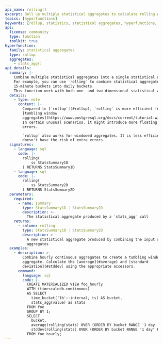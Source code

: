 ```yaml
---
api_name: rolling()
excerpt: Roll up multiple statistical aggregates to calculate rolling window aggregates
topics: [hyperfunctions]
keywords: [rollup, statistics, statistical aggregates, hyperfunctions, toolkit]
api:
  license: community
  type: function
  toolkit: true
hyperfunction:
  family: statistical aggregates
  type: rollup
  aggregates:
    - stats_agg()
api_details:
  summary: |-
    Combine multiple statistical aggregates into a single statistical aggregate.
    For example, you can use `rolling` to combine statistical aggregates from
    15-minute buckets into daily buckets.
    This function work with both one- and two-dimensional statistical aggregates.
  details:
    - type: note
      content: |-
        Compared to [`rollup`](#rollup), `rolling` is more efficient for computing
        [tumbling window
        aggregates](https://www.postgresql.org/docs/current/tutorial-window.html).
        In certain unusual scenarios, it might introduce more floating point
        errors.

        `rollup` also works for windowed aggregates. It is less efficient but
        doesn't have the risk of extra errors.
  signatures:
    - language: sql
      code: |-
        rolling(
            ss StatsSummary1D
        ) RETURNS StatsSummary1D
    - language: sql
      code: |-
        rolling(
            ss StatsSummary2D
        ) RETURNS StatsSummary2D
  parameters:
    required:
      - name: summary
        type: StatsSummary1D | StatsSummary2D
        description: >-
          The statistical aggregate produced by a `stats_agg` call
    returns:
      - column: rolling
        type: StatsSummary1D | StatsSummary2D
        description: >-
          A new statistical aggregate produced by combining the input statistical
          aggregates
  examples:
    - description: >-
        Combine hourly continuous aggregates to create a tumbling window daily
        aggregate. Calculate the [average](#average) and [standard
        deviation](#stddev) using the appropriate accessors.
      command:
        language: sql
        code: |-
          CREATE MATERIALIZED VIEW foo_hourly
          WITH (timescaledb.continuous)
          AS SELECT
            time_bucket('1h'::interval, ts) AS bucket,
            stats_agg(value) as stats
          FROM foo
          GROUP BY 1;
          SELECT
            bucket,
            average(rolling(stats) OVER (ORDER BY bucket RANGE '1 day' PRECEDING)),
            stddev(rolling(stats) OVER (ORDER BY bucket RANGE '1 day' PRECEDING)),
          FROM foo_hourly;
---
```


